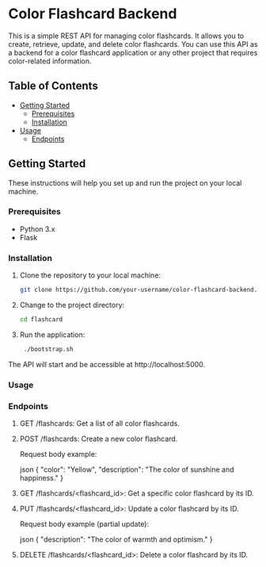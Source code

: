 # Color Flashcard Backend

This is a simple REST API for managing color flashcards. It allows you to create, retrieve, update, and delete color flashcards. You can use this API as a backend for a color flashcard application or any other project that requires color-related information.

## Table of Contents

- [Getting Started](#getting-started)
  - [Prerequisites](#prerequisites)
  - [Installation](#installation)
- [Usage](#usage)
  - [Endpoints](#endpoints)

## Getting Started

These instructions will help you set up and run the project on your local machine.

### Prerequisites

- Python 3.x
- Flask

### Installation

1. Clone the repository to your local machine:

   ```bash
   git clone https://github.com/your-username/color-flashcard-backend.git
   
2. Change to the project directory:
   ```bash
   cd flashcard
3. Run the application:
   ```bash
    ./bootstrap.sh
   
The API will start and be accessible at http://localhost:5000.

### Usage
### Endpoints
1. GET /flashcards: Get a list of all color flashcards.
2. POST /flashcards: Create a new color flashcard.

   Request body example:
   
    json
    {
        "color": "Yellow",
        "description": "The color of sunshine and happiness."
    }
4. GET /flashcards/<flashcard_id>: Get a specific color flashcard by its ID.
5. PUT /flashcards/<flashcard_id>: Update a color flashcard by its ID.
   
    Request body example (partial update):
   
    json
    {
        "description": "The color of warmth and optimism."
    }
7. DELETE /flashcards/<flashcard_id>: Delete a color flashcard by its ID.



